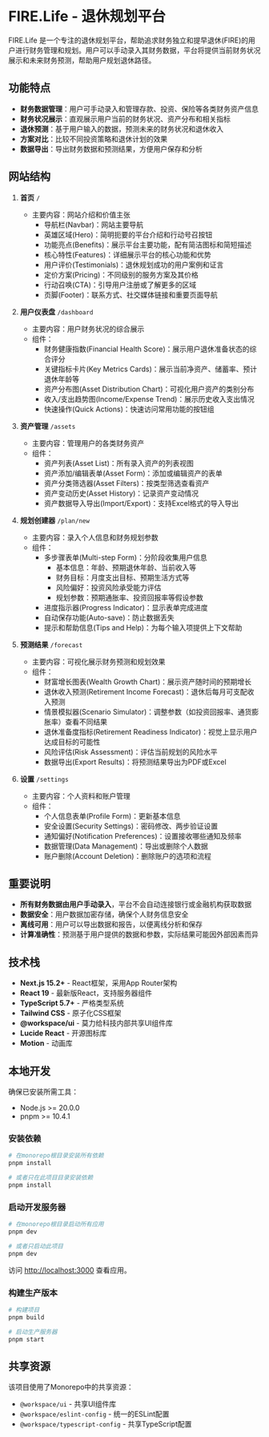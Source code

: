 # FIRE.Life - 退休规划平台

FIRE.Life 是一个专注的退休规划平台，帮助追求财务独立和提早退休(FIRE)的用户进行财务管理和规划。用户可以手动录入其财务数据，平台将提供当前财务状况展示和未来财务预测，帮助用户规划退休路径。

## 功能特点
    
- **财务数据管理**：用户可手动录入和管理存款、投资、保险等各类财务资产信息
- **财务状况展示**：直观展示用户当前的财务状况、资产分布和相关指标
- **退休预测**：基于用户输入的数据，预测未来的财务状况和退休收入
- **方案对比**：比较不同投资策略和退休计划的效果
- **数据导出**：导出财务数据和预测结果，方便用户保存和分析

## 网站结构

1. **首页** `/`
   - 主要内容：网站介绍和价值主张
     - 导航栏(Navbar)：网站主要导航
     - 英雄区域(Hero)：简明扼要的平台介绍和行动号召按钮
     - 功能亮点(Benefits)：展示平台主要功能，配有简洁图标和简短描述
     - 核心特性(Features)：详细展示平台的核心功能和优势
     - 用户评价(Testimonials)：退休规划成功的用户案例和证言
     - 定价方案(Pricing)：不同级别的服务方案及其价格
     - 行动召唤(CTA)：引导用户注册或了解更多的区域     
     - 页脚(Footer)：联系方式、社交媒体链接和重要页面导航

2. **用户仪表盘** `/dashboard`
   - 主要内容：用户财务状况的综合展示
   - 组件：
     - 财务健康指数(Financial Health Score)：展示用户退休准备状态的综合评分
     - 关键指标卡片(Key Metrics Cards)：展示当前净资产、储蓄率、预计退休年龄等
     - 资产分布图(Asset Distribution Chart)：可视化用户资产的类别分布
     - 收入/支出趋势图(Income/Expense Trend)：展示历史收入支出情况
     - 快速操作(Quick Actions)：快速访问常用功能的按钮组

3. **资产管理** `/assets`
   - 主要内容：管理用户的各类财务资产
   - 组件：
     - 资产列表(Asset List)：所有录入资产的列表视图
     - 资产添加/编辑表单(Asset Form)：添加或编辑资产的表单
     - 资产分类筛选器(Asset Filters)：按类型筛选查看资产
     - 资产变动历史(Asset History)：记录资产变动情况
     - 资产数据导入导出(Import/Export)：支持Excel格式的导入导出

4. **规划创建器** `/plan/new`
   - 主要内容：录入个人信息和财务规划参数
   - 组件：
     - 多步骤表单(Multi-step Form)：分阶段收集用户信息
       - 基本信息：年龄、预期退休年龄、当前收入等
       - 财务目标：月度支出目标、预期生活方式等
       - 风险偏好：投资风险承受能力评估
       - 规划参数：预期通胀率、投资回报率等假设参数
     - 进度指示器(Progress Indicator)：显示表单完成进度
     - 自动保存功能(Auto-save)：防止数据丢失
     - 提示和帮助信息(Tips and Help)：为每个输入项提供上下文帮助

5. **预测结果** `/forecast`
   - 主要内容：可视化展示财务预测和规划效果
   - 组件：
     - 财富增长图表(Wealth Growth Chart)：展示资产随时间的预期增长
     - 退休收入预测(Retirement Income Forecast)：退休后每月可支配收入预测
     - 情景模拟器(Scenario Simulator)：调整参数（如投资回报率、通货膨胀率）查看不同结果
     - 退休准备度指标(Retirement Readiness Indicator)：视觉上显示用户达成目标的可能性
     - 风险评估(Risk Assessment)：评估当前规划的风险水平
     - 数据导出(Export Results)：将预测结果导出为PDF或Excel

6. **设置** `/settings`
   - 主要内容：个人资料和账户管理
   - 组件：
     - 个人信息表单(Profile Form)：更新基本信息
     - 安全设置(Security Settings)：密码修改、两步验证设置
     - 通知偏好(Notification Preferences)：设置接收哪些通知及频率
     - 数据管理(Data Management)：导出或删除个人数据
     - 账户删除(Account Deletion)：删除账户的选项和流程

## 重要说明

- **所有财务数据由用户手动录入**，平台不会自动连接银行或金融机构获取数据
- **数据安全**：用户数据加密存储，确保个人财务信息安全
- **离线可用**：用户可以导出数据和报告，以便离线分析和保存
- **计算准确性**：预测基于用户提供的数据和参数，实际结果可能因外部因素而异

## 技术栈

- **Next.js 15.2+** - React框架，采用App Router架构
- **React 19** - 最新版React，支持服务器组件
- **TypeScript 5.7+** - 严格类型系统
- **Tailwind CSS** - 原子化CSS框架
- **@workspace/ui** - 莫力给科技内部共享UI组件库
- **Lucide React** - 开源图标库
- **Motion** - 动画库

## 本地开发

确保已安装所需工具：

- Node.js >= 20.0.0
- pnpm >= 10.4.1

### 安装依赖

```bash
# 在monorepo根目录安装所有依赖
pnpm install

# 或者只在此项目目录安装依赖
pnpm install
```

### 启动开发服务器

```bash
# 在monorepo根目录启动所有应用
pnpm dev

# 或者只启动此项目
pnpm dev
```

访问 [http://localhost:3000](http://localhost:3000) 查看应用。

### 构建生产版本

```bash
# 构建项目
pnpm build

# 启动生产服务器
pnpm start
```

## 共享资源

该项目使用了Monorepo中的共享资源：

- `@workspace/ui` - 共享UI组件库
- `@workspace/eslint-config` - 统一的ESLint配置
- `@workspace/typescript-config` - 共享TypeScript配置